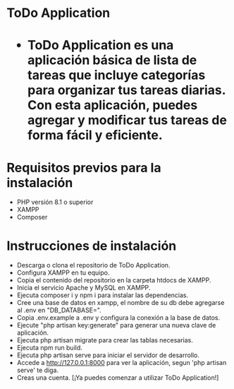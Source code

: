 <h1 style="text-align='center'">ToDo Application<h1>

-   ToDo Application es una aplicación básica de lista de tareas que incluye categorías para organizar tus tareas diarias. Con esta aplicación, puedes agregar y modificar tus tareas de forma fácil y eficiente.

# Requisitos previos para la instalación

-   PHP versión 8.1 o superior
-   XAMPP
-   Composer

# Instrucciones de instalación

-   Descarga o clona el repositorio de ToDo Application.
-   Configura XAMPP en tu equipo.
-   Copia el contenido del repositorio en la carpeta htdocs de XAMPP.
-   Inicia el servicio Apache y MySQL en XAMPP.
-   Ejecuta composer i y npm i para instalar las dependencias.
-   Cree una base de datos en xampp, el nombre de su db debe agregarse al .env en "DB_DATABASE=".
-   Copia .env.example a .env y configura la conexión a la base de datos.
-   Ejecute "php artisan key:generate" para generar una nueva clave de aplicación.
-   Ejecuta php artisan migrate para crear las tablas necesarias.
-   Ejecuta npm run build.
-   Ejecuta php artisan serve para iniciar el servidor de desarrollo.
-   Accede a http://127.0.0.1:8000 para ver la aplicación, segun 'php artisan serve' te diga.
-   Creas una cuenta.
    [¡Ya puedes comenzar a utilizar ToDo Application!]
